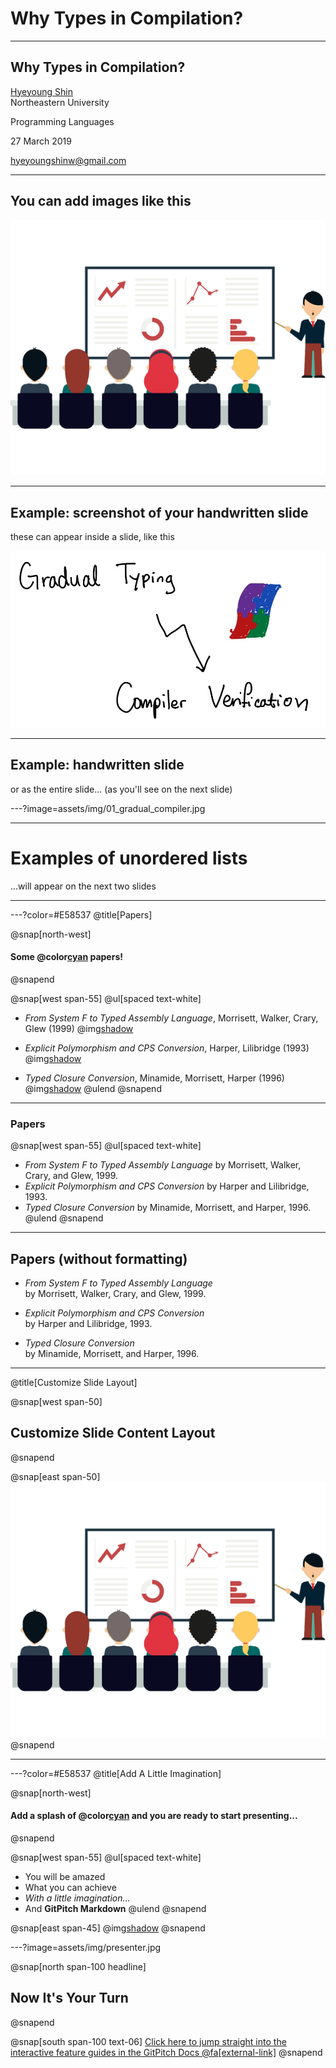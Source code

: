 # Why Types in Compilation?

---

## Why Types in Compilation?

[Hyeyoung Shin](mailto:hyeyoungshinw@gmail.com)  
Northeastern University

Programming Languages

27 March 2019

[hyeyoungshinw@gmail.com](mailto:hyeyoungshinw@gmail.com)

---

## You can add images like this

![](assets/img/presentation.png)

---

## Example: screenshot of your handwritten slide

these can appear inside a slide, like this

![](assets/img/01_gradual_compiler.jpg)

---

## Example: handwritten slide

or as the entire slide... (as you'll see on the next slide)

---?image=assets/img/01_gradual_compiler.jpg

---
# Examples of unordered lists

...will appear on the next two slides

---


---?color=#E58537
@title[Papers]

@snap[north-west]
#### Some @color[cyan](**fun**) papers!
@snapend

@snap[west span-55]
@ul[spaced text-white]
- *From System F to Typed Assembly Language*, Morrisett, Walker, Crary, Glew (1999) @img[shadow](assets/img/morrisett.jpg)

- *Explicit Polymorphism and CPS Conversion*, Harper, Lilibridge (1993) @img[shadow](assets/img/harper.jpg)

- *Typed Closure Conversion*, Minamide, Morrisett, Harper (1996) @img[shadow](assets/img/minamide.jpg)
@ulend
@snapend

---

### Papers

@snap[west span-55]
@ul[spaced text-white]
- *From System F to Typed Assembly Language* by Morrisett, Walker, Crary, and Glew, 1999.
- *Explicit Polymorphism and CPS Conversion* by Harper and Lilibridge, 1993.
- *Typed Closure Conversion* by Minamide, Morrisett, and Harper, 1996.
@ulend
@snapend

---

## Papers (without formatting)

- *From System F to Typed Assembly Language*  
  by Morrisett, Walker, Crary, and Glew, 1999.

- *Explicit Polymorphism and CPS Conversion*  
  by Harper and Lilibridge, 1993.

- *Typed Closure Conversion*  
  by Minamide, Morrisett, and Harper, 1996.

---

@title[Customize Slide Layout]

@snap[west span-50]
## Customize Slide Content Layout
@snapend

@snap[east span-50]
![](assets/img/presentation.png)
@snapend

---

---?color=#E58537
@title[Add A Little Imagination]

@snap[north-west]
#### Add a splash of @color[cyan](**color**) and you are ready to start presenting...
@snapend

@snap[west span-55]
@ul[spaced text-white]
- You will be amazed
- What you can achieve
- *With a little imagination...*
- And **GitPitch Markdown**
@ulend
@snapend

@snap[east span-45]
@img[shadow](assets/img/conference.png)
@snapend

---?image=assets/img/presenter.jpg

@snap[north span-100 headline]
## Now It's Your Turn
@snapend

@snap[south span-100 text-06]
[Click here to jump straight into the interactive feature guides in the GitPitch Docs @fa[external-link]](https://gitpitch.com/docs/getting-started/tutorial/)
@snapend
